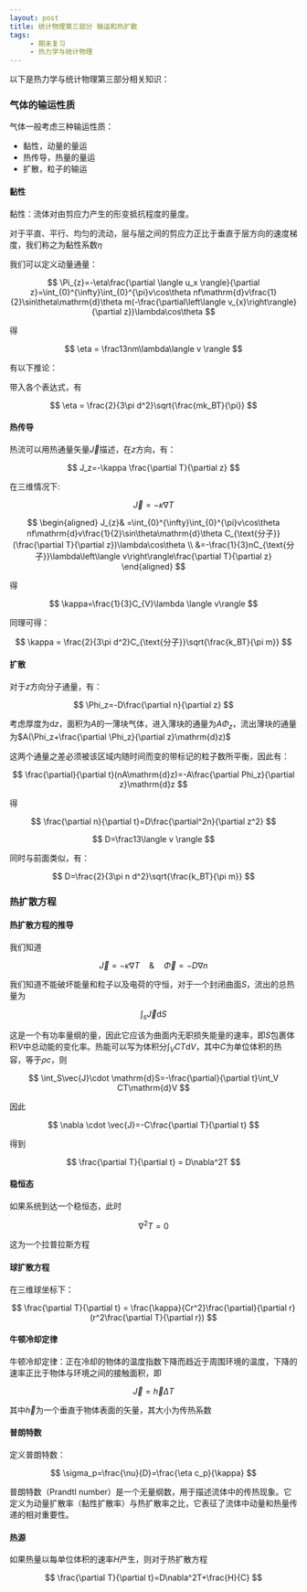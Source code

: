 ```yaml
---
layout: post
title: 统计物理第三部分 输运和热扩散
tags:
     - 期末复习
     - 热力学与统计物理
---
```


以下是热力学与统计物理第三部分相关知识：

### 气体的输运性质

气体一般考虑三种输运性质：
+ 黏性，动量的量运
+ 热传导，热量的量运
+ 扩散，粒子的输运

#### 黏性

黏性：流体对由剪应力产生的形变抵抗程度的量度。

对于平直、平行、均匀的流动，层与层之间的剪应力正比于垂直于层方向的速度梯度，我们称之为黏性系数$\eta$

我们可以定义动量通量：

$$
\Pi_{z}=-\eta\frac{\partial \langle u_x \rangle}{\partial z}=\int_{0}^{\infty}\int_{0}^{\pi}v\cos\theta nf\mathrm{d}v\frac{1}{2}\sin\theta\mathrm{d}\theta m(-\frac{\partial\left\langle v_{x}\right\rangle}{\partial z})\lambda\cos\theta
$$

得

$$
\eta = \frac13nm\lambda\langle v \rangle
$$

有以下推论：

带入各个表达式，有

$$
\eta = \frac{2}{3\pi d^2}\sqrt{\frac{mk_BT}{\pi}}
$$

#### 热传导

热流可以用热通量矢量$\vec{J}$描述，在$z$方向，有：

$$
J_z=-\kappa \frac{\partial T}{\partial z}
$$

在三维情况下:

$$
\vec{J}=-\kappa \nabla T
$$

$$
\begin{aligned}
J_{z}& =\int_{0}^{\infty}\int_{0}^{\pi}v\cos\theta nf\mathrm{d}v\frac{1}{2}\sin\theta\mathrm{d}\theta C_{\text{分子}}(\frac{\partial T}{\partial z})\lambda\cos\theta  \\
&=-\frac{1}{3}nC_{\text{分子}}\lambda\left\langle v\right\rangle\frac{\partial T}{\partial z}
\end{aligned}
$$

得

$$
\kappa=\frac{1}{3}C_{V}\lambda \langle v\rangle
$$

同理可得：

$$
\kappa = \frac{2}{3\pi d^2}C_{\text{分子}}\sqrt{\frac{k_BT}{\pi m}}
$$

#### 扩散

对于$z$方向分子通量，有：

$$
\Phi_z=-D\frac{\partial n}{\partial z}
$$

考虑厚度为d$z$，面积为$A$的一薄块气体，进入薄块的通量为$A\Phi_z$，流出薄块的通量为$A(\Phi_z+\frac{\partial \Phi_z}{\partial z}\mathrm{d}z)$

这两个通量之差必须被该区域内随时间而变的带标记的粒子数所平衡，因此有：

$$
\frac{\partial}{\partial t}(nA\mathrm{d}z)=-A\frac{\partial Phi_z}{\partial z}\mathrm{d}z
$$

得

$$
\frac{\partial n}{\partial t}=D\frac{\partial^2n}{\partial z^2}
$$

$$
D=\frac13\langle v \rangle
$$

同时与前面类似，有：

$$
D=\frac{2}{3\pi n d^2}\sqrt{\frac{k_BT}{\pi m}}
$$

### 热扩散方程

#### 热扩散方程的推导

我们知道

$$
\vec{J}=-\kappa\nabla T\quad \&\quad \vec{\Phi}=-D\nabla n
$$

我们知道不能破坏能量和粒子以及电荷的守恒，对于一个封闭曲面$S$，流出的总热量为

$$
\int_s \vec{J}\mathrm{d}S
$$

这是一个有功率量纲的量，因此它应该为曲面内无职损失能量的速率，即$S$包裹体积$V$中总动能的变化率。热能可以写为体积分$\int_VCT\mathrm{d}V$，其中$C$为单位体积的热容，等于$\rho c$，则

$$
\int_S\vec{J}\cdot \mathrm{d}S=-\frac{\partial}{\partial t}\int_V CT\mathrm{d}V
$$

因此

$$
\nabla \cdot \vec{J}=-C\frac{\partial T}{\partial t}
$$

得到

$$
\frac{\partial T}{\partial t} = D\nabla^2T
$$

#### 稳恒态

如果系统到达一个稳恒态，此时

$$
\nabla^2 T = 0
$$

这为一个拉普拉斯方程

#### 球扩散方程

在三维球坐标下：

$$
\frac{\partial T}{\partial t} = \frac{\kappa}{Cr^2}\frac{\partial}{\partial r}(r^2\frac{\partial T}{\partial r})
$$

#### 牛顿冷却定律

牛顿冷却定律：正在冷却的物体的温度指数下降而趋近于周围环境的温度，下降的速率正比于物体与环境之间的接触面积，即

$$
\vec{J}=\vec{h}\Delta{T}
$$

其中$\vec{h}$为一个垂直于物体表面的矢量，其大小为传热系数

#### 普朗特数

定义普朗特数：

$$
\sigma_p=\frac{\nu}{D}=\frac{\eta c_p}{\kappa}
$$

普朗特数（Prandtl number）是一个无量纲数，用于描述流体中的传热现象。它定义为动量扩散率（黏性扩散率）与热扩散率之比，它表征了流体中动量和热量传递的相对重要性。

#### 热源

如果热量以每单位体积的速率$H$产生，则对于热扩散方程

$$
\frac{\partial T}{\partial t}=D\nabla^2T+\frac{H}{C}
$$


